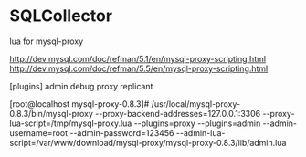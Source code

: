 SQLCollector
============

lua for mysql-proxy






http://dev.mysql.com/doc/refman/5.1/en/mysql-proxy-scripting.html
http://dev.mysql.com/doc/refman/5.5/en/mysql-proxy-scripting.html








[plugins]
admin
debug
proxy
replicant




[root@localhost mysql-proxy-0.8.3]# /usr/local/mysql-proxy-0.8.3/bin/mysql-proxy --proxy-backend-addresses=127.0.0.1:3306  --proxy-lua-script=/tmp/mysql-proxy.lua --plugins=proxy --plugins=admin --admin-username=root --admin-password=123456 --admin-lua-script=/var/www/download/mysql-proxy/mysql-proxy-0.8.3/lib/admin.lua
